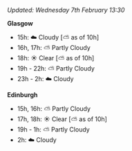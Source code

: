 *Updated: Wednesday 7th February 13:30*

**Glasgow**

* 15h: :cloud: Cloudy [:partly_sunny: as of 10h]
* 16h, 17h: :partly_sunny: Partly Cloudy
* 18h: :sunny: Clear [:partly_sunny: as of 10h]
* 19h - 22h: :partly_sunny: Partly Cloudy
* 23h - 2h: :cloud: Cloudy

**Edinburgh**

* 15h, 16h: :partly_sunny: Partly Cloudy
* 17h, 18h: :sunny: Clear [:partly_sunny: as of 10h]
* 19h - 1h: :partly_sunny: Partly Cloudy
* 2h: :cloud: Cloudy
